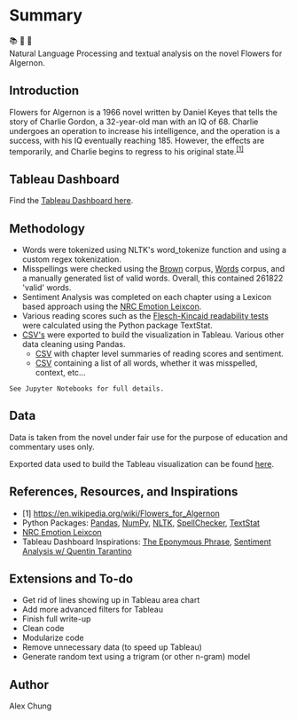 # Summary

:books: :cherry_blossom: :mouse2:  
Natural Language Processing and textual analysis on the novel Flowers for Algernon.

## Introduction

Flowers for Algernon  is a 1966 novel written by Daniel Keyes that tells the story of Charlie Gordon, a 32-year-old man with an IQ of 68.  Charlie undergoes an operation to increase his intelligence, and the operation is a success, with his IQ eventually reaching 185.  However, the effects are temporarily, and Charlie begins to regress to his original state.<sup>[[1]](#myfootnote1)</sup>

## Tableau Dashboard

Find the [Tableau Dashboard here](https://public.tableau.com/profile/alex.chung#!/vizhome/FlowersforAlgernon-TextAnalysisandNLP/Main "Tableau Public - Alex Chung | Flowers for Algernon - NLP and Textual Analysis").  

## Methodology
<!--For a more detailed write-up, see [here](Writeup/).  -->

 * Words were tokenized using NLTK's word_tokenize function and using a custom regex tokenization.
 * Misspellings were checked using the [Brown](https://en.wikipedia.org/wiki/Brown_Corpus) corpus, [Words](https://en.wikipedia.org/wiki/Words_(Unix)) corpus, and a manually generated list of valid words.  Overall, this contained 261822 'valid' words.
 * Sentiment Analysis was completed on each chapter using a Lexicon based approach using the [NRC Emotion Leixcon](https://saifmohammad.com/WebPages/NRC-Emotion-Lexicon.htm).
 * Various reading scores such as the [Flesch-Kincaid readability tests](https://en.wikipedia.org/wiki/Flesch%E2%80%93Kincaid_readability_tests) were calculated using the Python package TextStat.
 * [CSV's](Data/) were exported to build the visualization in Tableau.  Various other data cleaning using Pandas.
   * [CSV](Data/Flowers%20for%20Algernon%20-%20Chapter%20summaries.csv) with chapter level summaries of reading scores and sentiment.
   * [CSV](Data/Flowers%20for%20Algernon%20-%20All%20word%20tokens.csv) containing a list of all words, whether it was misspelled, context, etc...

`See Jupyter Notebooks for full details.`

## Data

Data is taken from the novel under fair use for the purpose of education and commentary uses only.  

Exported data used to build the Tableau visualization can be found [here](Data/).


## References, Resources, and Inspirations

 * <a name="myfootnote1">[1]</a> https://en.wikipedia.org/wiki/Flowers_for_Algernon
 * Python Packages: [Pandas](https://pandas.pydata.org/), [NumPy](https://numpy.org/), [NLTK](https://www.nltk.org/), [SpellChecker](https://pypi.org/project/pyspellchecker/), [TextStat](https://pypi.org/project/textstat/)
 * [NRC Emotion Leixcon](https://saifmohammad.com/WebPages/NRC-Emotion-Lexicon.htm)
 * Tableau Dashboard Inspirations: [The Eponymous Phrase](https://public.tableau.com/profile/skybjohnson#!/vizhome/TheEponymousPhrase/TheEponymousPhrase), [Sentiment Analysis w/ Quentin Tarantino](https://public.tableau.com/profile/tim.lafferty#!/vizhome/SentimentAnalysiswQuentinTarantino/Basic)

## Extensions and To-do
 * Get rid of lines showing up in Tableau area chart
 * Add more advanced filters for Tableau
 * Finish full write-up
 * Clean code
 * Modularize code
 * Remove unnecessary data (to speed up Tableau)
 * Generate random text using a trigram (or other n-gram) model

## Author
Alex Chung
